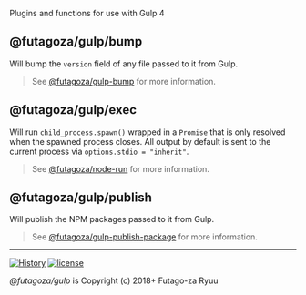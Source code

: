 Plugins and functions for use with Gulp 4

## @futagoza/gulp/bump

Will bump the `version` field of any file passed to it from Gulp.

> See [@futagoza/gulp-bump](https://www.npmjs.com/package/@futagoza/gulp-bump) for more information.

## @futagoza/gulp/exec

Will run `child_process.spawn()` wrapped in a `Promise` that is only resolved when the spawned process closes. All output by default is sent to the current process via `options.stdio = "inherit"`.

> See [@futagoza/node-run](https://www.npmjs.com/package/@futagoza/node-run) for more information.

## @futagoza/gulp/publish

Will publish the NPM packages passed to it from Gulp.

> See [@futagoza/gulp-publish-package](https://www.npmjs.com/package/@futagoza/gulp-publish-package) for more information.

-----

[![History](https://img.shields.io/badge/github.com/futagoza/gulp-changelog-yellow.svg)](https://github.com/futagoza/gulp/blob/master/CHANGELOG.md)
[![license](https://img.shields.io/badge/license-mit-blue.svg)](https://opensource.org/licenses/MIT)

_@futagoza/gulp_ is Copyright (c) 2018+ Futago-za Ryuu
